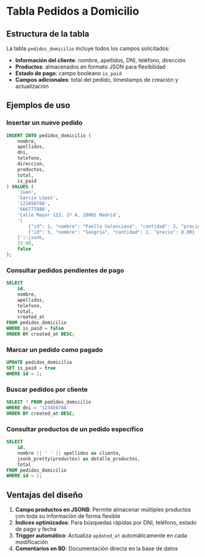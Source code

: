 # Tabla Pedidos a Domicilio

## Estructura de la tabla

La tabla `pedidos_domicilio` incluye todos los campos solicitados:

- **Información del cliente**: nombre, apellidos, DNI, teléfono, dirección
- **Productos**: almacenados en formato JSON para flexibilidad
- **Estado de pago**: campo booleano `is_paid`
- **Campos adicionales**: total del pedido, timestamps de creación y actualización

## Ejemplos de uso

### Insertar un nuevo pedido

```sql
INSERT INTO pedidos_domicilio (
    nombre, 
    apellidos, 
    dni, 
    telefono, 
    direccion, 
    productos, 
    total, 
    is_paid
) VALUES (
    'Juan',
    'García López',
    '12345678A',
    '666777888',
    'Calle Mayor 123, 2º A, 28001 Madrid',
    '[
        {"id": 1, "nombre": "Paella Valenciana", "cantidad": 2, "precio": 12.50},
        {"id": 5, "nombre": "Sangría", "cantidad": 1, "precio": 8.00}
    ]'::jsonb,
    33.00,
    false
);
```

### Consultar pedidos pendientes de pago

```sql
SELECT 
    id,
    nombre,
    apellidos,
    telefono,
    total,
    created_at
FROM pedidos_domicilio 
WHERE is_paid = false 
ORDER BY created_at DESC;
```

### Marcar un pedido como pagado

```sql
UPDATE pedidos_domicilio 
SET is_paid = true 
WHERE id = 1;
```

### Buscar pedidos por cliente

```sql
SELECT * FROM pedidos_domicilio 
WHERE dni = '12345678A' 
ORDER BY created_at DESC;
```

### Consultar productos de un pedido específico

```sql
SELECT 
    id,
    nombre || ' ' || apellidos as cliente,
    jsonb_pretty(productos) as detalle_productos,
    total
FROM pedidos_domicilio 
WHERE id = 1;
```

## Ventajas del diseño

1. **Campo productos en JSONB**: Permite almacenar múltiples productos con toda su información de forma flexible
2. **Índices optimizados**: Para búsquedas rápidas por DNI, teléfono, estado de pago y fecha
3. **Trigger automático**: Actualiza `updated_at` automáticamente en cada modificación
4. **Comentarios en BD**: Documentación directa en la base de datos